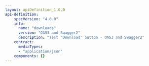 ```yaml
---
layout: apiDefinition_1.0.0
api-definition:
    specVersion: "4.0.0"
    info:
      name: "downloads"
      version: "OAS3 and Swagger2"
      description: "Test 'Download' button - OAS3 and Swagger2"
    contract:
      mediaTypes:
      - "application/json"
    components: {}
---
```

